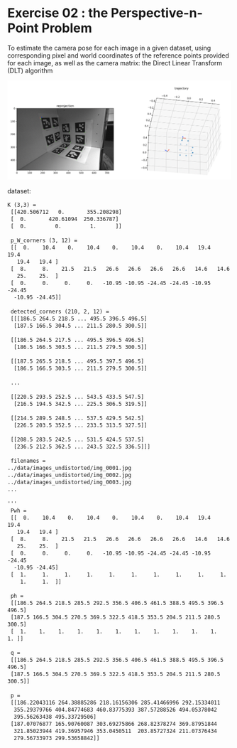 # Exercise 02 : the Perspective-n-Point Problem

To estimate the camera pose for each image in a given dataset, using corresponding pixel and world coordinates of the reference points provided for each image, as well as the camera matrix: the Direct Linear Transform (DLT) algorithm

<img src="https://github.com/teruyuki-yamasaki/VAMR/blob/main/exercise02/results/pnp.png"/>


dataset:
```
K (3,3) = 
 [[420.506712   0.       355.208298]
 [  0.       420.61094  250.336787]
 [  0.         0.         1.      ]]

 p_W_corners (3, 12) =  
 [[  0.    10.4    0.    10.4    0.    10.4    0.    10.4   19.4   19.4
   19.4   19.4 ]
 [  8.     8.    21.5   21.5   26.6   26.6   26.6   26.6   14.6   14.6
   25.    25.  ]
 [  0.     0.     0.     0.   -10.95 -10.95 -24.45 -24.45 -10.95 -24.45
  -10.95 -24.45]]

 detected_corners (210, 2, 12) =  
 [[[186.5 264.5 218.5 ... 495.5 396.5 496.5]
  [187.5 166.5 304.5 ... 211.5 280.5 300.5]]

 [[186.5 264.5 217.5 ... 495.5 396.5 496.5]
  [186.5 166.5 303.5 ... 211.5 279.5 300.5]]

 [[187.5 265.5 218.5 ... 495.5 397.5 496.5]
  [186.5 166.5 303.5 ... 211.5 279.5 300.5]]

 ...

 [[220.5 293.5 252.5 ... 543.5 433.5 547.5]
  [216.5 194.5 342.5 ... 225.5 306.5 319.5]]

 [[214.5 289.5 248.5 ... 537.5 429.5 542.5]
  [226.5 203.5 352.5 ... 233.5 313.5 327.5]]

 [[208.5 283.5 242.5 ... 531.5 424.5 537.5]
  [236.5 212.5 362.5 ... 243.5 322.5 336.5]]]

 filenames = 
../data/images_undistorted/img_0001.jpg
../data/images_undistorted/img_0002.jpg
../data/images_undistorted/img_0003.jpg
...

'''
 Pwh = 
 [[  0.    10.4    0.    10.4    0.    10.4    0.    10.4   19.4   19.4
   19.4   19.4 ]
 [  8.     8.    21.5   21.5   26.6   26.6   26.6   26.6   14.6   14.6
   25.    25.  ]
 [  0.     0.     0.     0.   -10.95 -10.95 -24.45 -24.45 -10.95 -24.45
  -10.95 -24.45]
 [  1.     1.     1.     1.     1.     1.     1.     1.     1.     1.
    1.     1.  ]]

 ph = 
 [[186.5 264.5 218.5 285.5 292.5 356.5 406.5 461.5 388.5 495.5 396.5 496.5]
 [187.5 166.5 304.5 270.5 369.5 322.5 418.5 353.5 204.5 211.5 280.5 300.5]
 [  1.    1.    1.    1.    1.    1.    1.    1.    1.    1.    1.    1. ]]

 q = 
 [[186.5 264.5 218.5 285.5 292.5 356.5 406.5 461.5 388.5 495.5 396.5 496.5]
 [187.5 166.5 304.5 270.5 369.5 322.5 418.5 353.5 204.5 211.5 280.5 300.5]]

 p = 
 [[186.22043116 264.38885286 218.16156306 285.41466996 292.15334011
  355.29379766 404.84774683 460.83775393 387.57288526 494.05378042
  395.56263438 495.33729506]
 [187.07076877 165.90760087 303.69275866 268.82378274 369.87951844
  321.85023944 419.36957946 353.0450511  203.85727324 211.07376434
  279.56733973 299.53658842]]

```
